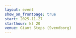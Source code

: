 ```yaml
---
layout: event
show_on_frontpage: true
start: 2025-11-27
starthour: kl 20
venue: Giant Steps (Svendborg)
---
```

